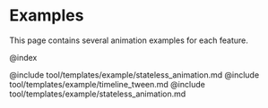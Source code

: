 # Examples

This page contains several animation examples for each feature.

@index

@include tool/templates/example/stateless_animation.md
@include tool/templates/example/timeline_tween.md
@include tool/templates/example/stateless_animation.md
